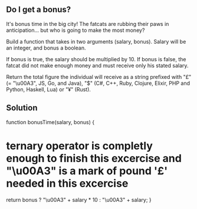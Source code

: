 ## Do I get a bonus?

It's bonus time in the big city! The fatcats are rubbing their paws in anticipation... but who is going to make the most money?

Build a function that takes in two arguments (salary, bonus). Salary will be an integer, and bonus a boolean.

If bonus is true, the salary should be multiplied by 10. If bonus is false, the fatcat did not make enough money and must receive only his stated salary.

Return the total figure the individual will receive as a string prefixed with "£" (= "\u00A3", JS, Go, and Java), "\$" (C#, C++, Ruby, Clojure, Elixir, PHP and Python, Haskell, Lua) or "¥" (Rust).

## Solution

function bonusTime(salary, bonus) {

# ternary operator is completly enough to finish this excercise and "\u00A3" is a mark of pound '£' needed in this excercise

return bonus ? "\u00A3" + salary \* 10 : "\u00A3" + salary;
}
